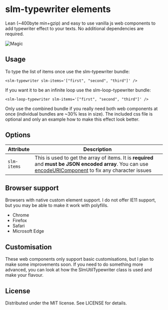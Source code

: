 # slm-typewriter elements

Lean (~400byte min+gzip) and easy to use vanilla js web components to add typewriter effect to your texts. No additional dependencies are required.

![Magic](https://c.tenor.com/wn2_Qq6flogAAAAC/magical-magic.gif)

## Usage

To type the list of items once use the slm-typewriter bundle:

`<slm-typewriter slm-items='["first", "second", "third"]' />`

If you want it to be an infinite loop use the slm-loop-typewriter bundle:

`<slm-loop-typewriter slm-items='["first", "second", "third"]' />`

Only use the combined bundle if you really need both web components at once (individual bundles are ~30% less in size). The included css file is optional and only an example how to make this effect look better.

## Options

| Attribute   | Description                                                                                                                                                                                                                                                      |
| ----------- | ---------------------------------------------------------------------------------------------------------------------------------------------------------------------------------------------------------------------------------------------------------------- |
| `slm-items` | This is used to get the array of items. It is **required** and **must be JSON encoded array**. You can use [encodeURIComponent](https://developer.mozilla.org/en-US/docs/Web/JavaScript/Reference/Global_Objects/encodeURIComponent) to fix any character issues |

## Browser support

Browsers with native custom element support. I do not offer IE11 support, but you may be able to make it work with polyfills.

-   Chrome
-   Firefox
-   Safari
-   Microsoft Edge

## Customisation

These web components only support basic customisations, but I plan to make some improvements soon. If you need to do something more advanced, you can look at how the SlmUtilTypewriter class is used and make your flavour.

## License

Distributed under the MIT license. See LICENSE for details.
